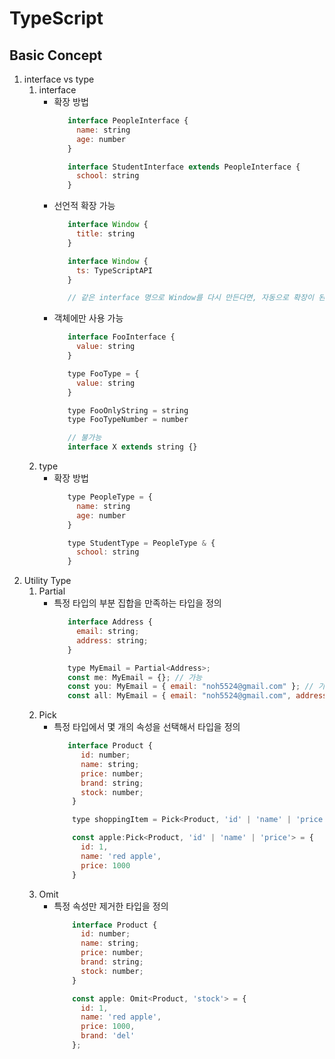 # TypeScript
## Basic Concept
1. interface vs type
    1. interface
        - 확장 방법
          ```javascript
             interface PeopleInterface {
               name: string
               age: number
             }

             interface StudentInterface extends PeopleInterface {
               school: string
             }    
          ```
        - 선언적 확장 가능
          ```javascript
             interface Window {
               title: string
             }

             interface Window {
               ts: TypeScriptAPI
             }

             // 같은 interface 명으로 Window를 다시 만든다면, 자동으로 확장이 된다.
          ```
        - 객체에만 사용 가능
          ```javascript
             interface FooInterface {
               value: string
             }

             type FooType = {
               value: string
             }

             type FooOnlyString = string
             type FooTypeNumber = number

             // 불가능
             interface X extends string {}
          ```            
    1. type
        - 확장 방법
          ```javascript
             type PeopleType = {
               name: string
               age: number
             }

             type StudentType = PeopleType & {
               school: string
             }
          ```
1. Utility Type
    1. Partial
        - 특정 타입의 부분 집합을 만족하는 타입을 정의
          ```javascript
             interface Address {
               email: string;
               address: string;
             }

             type MyEmail = Partial<Address>;
             const me: MyEmail = {}; // 가능
             const you: MyEmail = { email: "noh5524@gmail.com" }; // 가능
             const all: MyEmail = { email: "noh5524@gmail.com", address: "secho" }; // 가능
          ```
    1. Pick
        - 특정 타입에서 몇 개의 속성을 선택해서 타입을 정의
          ```javascript
             interface Product {
                id: number;
                name: string;
                price: number;
                brand: string;
                stock: number;
              }

              type shoppingItem = Pick<Product, 'id' | 'name' | 'price'>;

              const apple:Pick<Product, 'id' | 'name' | 'price'> = {
                id: 1,
                name: 'red apple',
                price: 1000
              }
          ```
    1. Omit
        - 특정 속성만 제거한 타입을 정의
          ```javascript
              interface Product {
                id: number;
                name: string;
                price: number;
                brand: string;
                stock: number;
              }

              const apple: Omit<Product, 'stock'> = {
                id: 1,
                name: 'red apple',
                price: 1000,
                brand: 'del'
              };        
          ```
